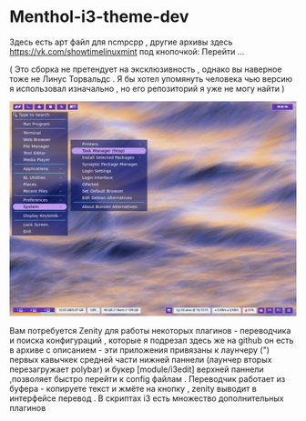 # Menthol-i3-theme-dev
Здесь есть арт файл для ncmpcpp , другие архивы здесь https://vk.com/showtimelinuxmint под кнопочкой: Перейти ...


( Это сборка не претендует на эксклюзивность , однако вы наверное тоже не Линус Торвальдс . Я бы хотел упомянуть человека чью версию я использовал изначально , но его репозиторий я уже не могу найти ) 

![alt text](https://github.com/VitalyshaVitalysha/Menthol-i3-theme-dev/blob/master/%D0%A1%D0%BD%D0%B8%D0%BC%D0%BE%D0%BA%20%D1%8D%D0%BA%D1%80%D0%B0%D0%BD%D0%B0%20%D0%BE%D1%82%202020-06-03%2016-13-16.png)

Вам потребуется Zenity для работы некоторых плагинов - переводчика и поиска конфигураций , которые я подрезал здесь же на github
он есть в архиве с описанием - эти приложения привязаны к лаунчеру (") первых кавычкек средней части нижней паннели (лаунчер вторых перезагружает polybar) и букер [module/i3edit] верхней паннели ,позволяет быстро перейти к config файлам .
Переводчик работает из буфера - копируете текст и жмёте на кнопку , zenity выводит в интерфейсе перевод . 
В скриптах i3 есть множество дополнительных плагинов  

